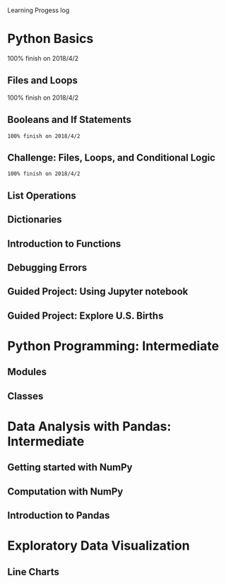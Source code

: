 Learning Progess log


# Python Basics
   100% finish on 2018/4/2
## Files and Loops
   100% finish on 2018/4/2
## Booleans and If Statements
    100% finish on 2018/4/2
## Challenge: Files, Loops, and Conditional Logic
    100% finish on 2018/4/2
## List Operations

## Dictionaries

## Introduction to Functions

## Debugging Errors

## Guided Project: Using Jupyter notebook

## Guided Project: Explore U.S. Births

# Python Programming: Intermediate

## Modules

## Classes

# Data Analysis with Pandas: Intermediate

## Getting started with NumPy
## Computation with NumPy
## Introduction to Pandas

# Exploratory Data Visualization

## Line Charts
